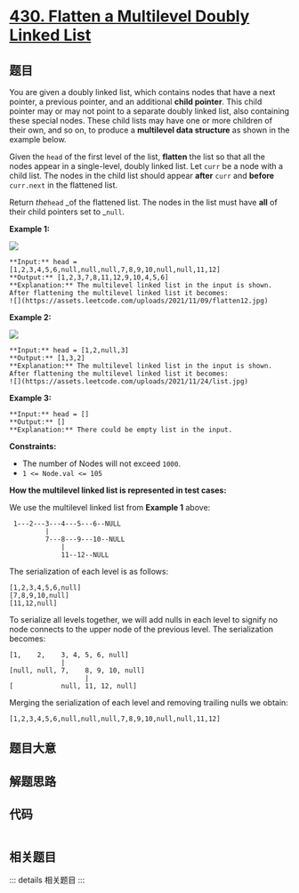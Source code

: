 # [430. Flatten a Multilevel Doubly Linked List](https://leetcode.com/problems/flatten-a-multilevel-doubly-linked-list)

## 题目

You are given a doubly linked list, which contains nodes that have a next
pointer, a previous pointer, and an additional **child pointer**. This child
pointer may or may not point to a separate doubly linked list, also containing
these special nodes. These child lists may have one or more children of their
own, and so on, to produce a **multilevel data structure** as shown in the
example below.

Given the `head` of the first level of the list, **flatten** the list so that
all the nodes appear in a single-level, doubly linked list. Let `curr` be a
node with a child list. The nodes in the child list should appear **after**
`curr` and **before** `curr.next` in the flattened list.

Return _the_`head` _of the flattened list. The nodes in the list must have
**all** of their child pointers set to _`null`.



**Example 1:**

![](https://assets.leetcode.com/uploads/2021/11/09/flatten11.jpg)

    
    
    **Input:** head = [1,2,3,4,5,6,null,null,null,7,8,9,10,null,null,11,12]
    **Output:** [1,2,3,7,8,11,12,9,10,4,5,6]
    **Explanation:** The multilevel linked list in the input is shown.
    After flattening the multilevel linked list it becomes:
    ![](https://assets.leetcode.com/uploads/2021/11/09/flatten12.jpg)
    

**Example 2:**

![](https://assets.leetcode.com/uploads/2021/11/09/flatten2.1jpg)

    
    
    **Input:** head = [1,2,null,3]
    **Output:** [1,3,2]
    **Explanation:** The multilevel linked list in the input is shown.
    After flattening the multilevel linked list it becomes:
    ![](https://assets.leetcode.com/uploads/2021/11/24/list.jpg)
    

**Example 3:**

    
    
    **Input:** head = []
    **Output:** []
    **Explanation:** There could be empty list in the input.
    



**Constraints:**

  * The number of Nodes will not exceed `1000`.
  * `1 <= Node.val <= 105`



**How the multilevel linked list is represented in test cases:**

We use the multilevel linked list from **Example 1** above:

    
    
     1---2---3---4---5---6--NULL
             |
             7---8---9---10--NULL
                 |
                 11--12--NULL

The serialization of each level is as follows:

    
    
    [1,2,3,4,5,6,null]
    [7,8,9,10,null]
    [11,12,null]
    

To serialize all levels together, we will add nulls in each level to signify
no node connects to the upper node of the previous level. The serialization
becomes:

    
    
    [1,    2,    3, 4, 5, 6, null]
                 |
    [null, null, 7,    8, 9, 10, null]
                       |
    [            null, 11, 12, null]
    

Merging the serialization of each level and removing trailing nulls we obtain:

    
    
    [1,2,3,4,5,6,null,null,null,7,8,9,10,null,null,11,12]
    


## 题目大意

## 解题思路

## 代码

```javascript

```

## 相关题目

::: details 相关题目
:::
